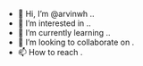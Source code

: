 - 👋 Hi, I’m @arvinwh ..
- 👀 I’m interested in ..
- 🌱 I’m currently learning ..
- 💞️ I’m looking to collaborate on .
- 📫 How to reach .

<!---
arvinwh/arvinwh is a ✨ special ✨ repository because its `README.md` (this file) appears on your GitHub profile.
You can click the Preview link to take a look at your changes.
--->
